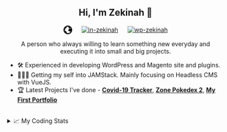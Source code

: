 <h2 align="center">Hi, I'm Zekinah 👋</h2>
<p align="center">
<a href="https://www.zekinahlecaros.com/" target="blank"><img align="center" src=https://raw.githubusercontent.com/iconic/open-iconic/master/svg/globe.svg alt="zekinalecaros.com" height="20" width="20" /></a>
&emsp;
<a href="https://ph.linkedin.com/in/zekinah" target="blank"><img align="center" src=https://cdn.jsdelivr.net/npm/simple-icons@3.0.1/icons/linkedin.svg alt="in-zekinah" height="20" width="20" /></a>
  &emsp;
<a href="https://profiles.wordpress.org/zekinah/" target="blank"><img align="center" src=https://cdn.jsdelivr.net/npm/simple-icons@3.0.1/icons/wordpress.svg alt="wp-zekinah" height="20" width="20" /></a>
</p>
<p align="center">
A person who always willing to learn something new everyday and executing it into small and big projects.
</p>

- 🛠 Experienced in developing WordPress and Magento site and plugins.
- 👩🏻‍💻 Getting my self into JAMStack. Mainly focusing on Headless CMS with VueJS.
- 🏆 Latest Projects I've done - **[Covid-19 Tracker](https://github.com/zekinah/pandemiccovid-19)**, **[Zone Pokedex 2](https://github.com/zekinah/zone-pokedex2)**, **[My First Portfolio](https://github.com/zekinah/iamzekinah)** 
<br><br>

<details>
    <summary>📈 My Coding Stats</summary>
<!--START_SECTION:waka-->
**I'm an Early 🐤** 

```text
🌞 Morning    51 commits     ██░░░░░░░░░░░░░░░░░░░░░░░   7.94% 
🌆 Daytime    316 commits    ████████████░░░░░░░░░░░░░   49.22% 
🌃 Evening    260 commits    ██████████░░░░░░░░░░░░░░░   40.5% 
🌙 Night      15 commits     ░░░░░░░░░░░░░░░░░░░░░░░░░   2.34%

```
📅 **I'm Most Productive on Friday** 

```text
Monday       95 commits     ███░░░░░░░░░░░░░░░░░░░░░░   14.8% 
Tuesday      80 commits     ███░░░░░░░░░░░░░░░░░░░░░░   12.46% 
Wednesday    93 commits     ███░░░░░░░░░░░░░░░░░░░░░░   14.49% 
Thursday     87 commits     ███░░░░░░░░░░░░░░░░░░░░░░   13.55% 
Friday       102 commits    ████░░░░░░░░░░░░░░░░░░░░░   15.89% 
Saturday     101 commits    ████░░░░░░░░░░░░░░░░░░░░░   15.73% 
Sunday       84 commits     ███░░░░░░░░░░░░░░░░░░░░░░   13.08%

```


📊 **This Week I Spent My Time On** 

```text
💬 Programming Languages: 
PHP                      18 hrs 28 mins      ███████████████████░░░░░░   76.24% 
JavaScript               1 hr 27 mins        █░░░░░░░░░░░░░░░░░░░░░░░░   6.0% 
Markdown                 1 hr 20 mins        █░░░░░░░░░░░░░░░░░░░░░░░░   5.52% 
XML                      55 mins             █░░░░░░░░░░░░░░░░░░░░░░░░   3.8% 
Text                     46 mins             ░░░░░░░░░░░░░░░░░░░░░░░░░   3.17%

```

**I Mostly Code in PHP** 

```text
PHP                      22 repos            █████████████░░░░░░░░░░░░   53.66% 
JavaScript               5 repos             ███░░░░░░░░░░░░░░░░░░░░░░   12.2% 
HTML                     5 repos             ███░░░░░░░░░░░░░░░░░░░░░░   12.2% 
CSS                      5 repos             ███░░░░░░░░░░░░░░░░░░░░░░   12.2% 
Vue                      4 repos             ██░░░░░░░░░░░░░░░░░░░░░░░   9.76%

```



<!--END_SECTION:waka-->
</details>
